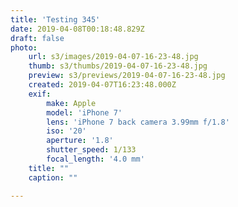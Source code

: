 ```yaml
---
title: 'Testing 345'
date: 2019-04-08T00:18:48.829Z
draft: false
photo:
    url: s3/images/2019-04-07-16-23-48.jpg
    thumb: s3/thumbs/2019-04-07-16-23-48.jpg
    preview: s3/previews/2019-04-07-16-23-48.jpg
    created: 2019-04-07T16:23:48.000Z
    exif:
        make: Apple
        model: 'iPhone 7'
        lens: 'iPhone 7 back camera 3.99mm f/1.8'
        iso: '20'
        aperture: '1.8'
        shutter_speed: 1/133
        focal_length: '4.0 mm'
    title: ""
    caption: ""

---
```


